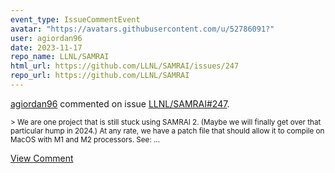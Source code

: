 ```yaml
---
event_type: IssueCommentEvent
avatar: "https://avatars.githubusercontent.com/u/52786091?"
user: agiordan96
date: 2023-11-17
repo_name: LLNL/SAMRAI
html_url: https://github.com/LLNL/SAMRAI/issues/247
repo_url: https://github.com/LLNL/SAMRAI
---
```


<a href='https://github.com/agiordan96' target='_blank'>agiordan96</a> commented on issue <a href='https://github.com/LLNL/SAMRAI/issues/247' target='_blank'>LLNL/SAMRAI#247</a>.

<small>> We are one project that is still stuck using SAMRAI 2. (Maybe we will finally get over that particular hump in 2024.) At any rate, we have a patch file that should allow it to compile on MacOS with M1 and M2 processors. See:...</small>

<a href='https://github.com/LLNL/SAMRAI/issues/247' target='_blank'>View Comment</a>